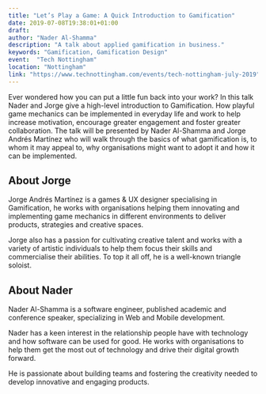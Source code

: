 ```yaml
---
title: "Let’s Play a Game: A Quick Introduction to Gamification"
date: 2019-07-08T19:38:01+01:00
draft: 
author: "Nader Al-Shamma"
description: "A talk about applied gamification in business."
keywords: "Gamification, Gamification Design"
event:  "Tech Nottingham"
location: "Nottingham"
link: "https://www.technottingham.com/events/tech-nottingham-july-2019"
---
```


Ever wondered how you can put a little fun back into your work? In this talk Nader and Jorge give a high-level 
introduction to Gamification. How playful game mechanics can be implemented in everyday life and work to help increase 
motivation, encourage greater engagement and foster greater collaboration. The talk will be presented by Nader Al-Shamma 
and Jorge Andrés Martínez who will walk through the basics of what gamification is, to whom it may appeal to, why 
organisations might want to adopt it and how it can be implemented.

## About Jorge

Jorge Andrés Martínez is a games & UX designer specialising in Gamification, he works with organisations helping them 
innovating and implementing game mechanics in different environments to deliver products, strategies and creative 
spaces. 

Jorge also has a passion for cultivating creative talent and works with a variety of artistic individuals to help 
them focus their skills and commercialise their abilities. To top it all off, he is a well-known triangle soloist.  

## About Nader

Nader Al-Shamma is a software engineer, published academic and conference speaker, specializing in Web and Mobile 
development. 

Nader has a keen interest in the relationship people have with technology and how software can be used for good. He 
works with organisations to help them get the most out of technology and drive their digital growth forward. 

He is passionate about building teams and fostering the creativity needed to develop innovative and engaging products. 
